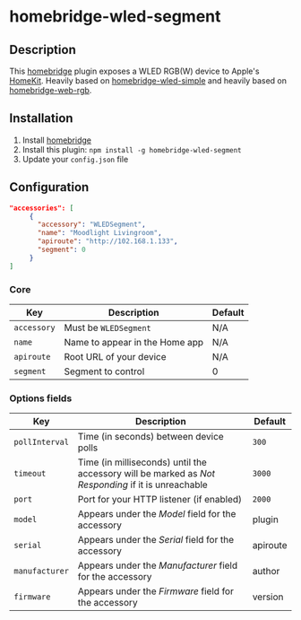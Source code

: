 # homebridge-wled-segment

## Description

This [homebridge](https://github.com/nfarina/homebridge) plugin exposes a WLED RGB(W) device to Apple's [HomeKit](http://www.apple.com/ios/home/). Heavily based on [homebridge-wled-simple](fabiopigi/homebridge-wled-simple) and heavily based on [homebridge-web-rgb](https://github.com/Tommrodrigues/homebridge-web-rgb).

## Installation

1. Install [homebridge](https://github.com/nfarina/homebridge#installation-details)
2. Install this plugin: `npm install -g homebridge-wled-segment`
3. Update your `config.json` file

## Configuration

```json
"accessories": [
     {
       "accessory": "WLEDSegment",
       "name": "Moodlight Livingroom",
       "apiroute": "http://102.168.1.133",
       "segment": 0
     }
]
```

### Core
| Key | Description | Default |
| --- | --- | --- |
| `accessory` | Must be `WLEDSegment` | N/A |
| `name` | Name to appear in the Home app | N/A |
| `apiroute` | Root URL of your device | N/A |
| `segment` | Segment to control | 0 |

### Options fields
| Key | Description | Default |
| --- | --- | --- |
| `pollInterval` | Time (in seconds) between device polls | `300` |
| `timeout` | Time (in milliseconds) until the accessory will be marked as _Not Responding_ if it is unreachable | `3000` |
| `port` | Port for your HTTP listener (if enabled) | `2000` |
| `model` | Appears under the _Model_ field for the accessory | plugin |
| `serial` | Appears under the _Serial_ field for the accessory | apiroute |
| `manufacturer` | Appears under the _Manufacturer_ field for the accessory | author |
| `firmware` | Appears under the _Firmware_ field for the accessory | version |
